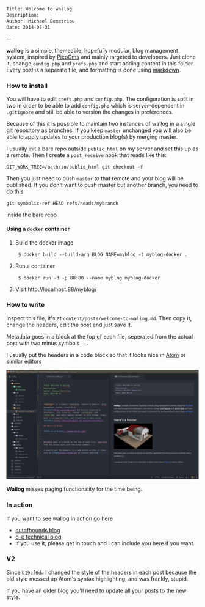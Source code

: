 
```
Title: Welcome to wallog
Description:
Author: Michael Demetriou
Date: 2014-08-31
```
--

**wallog** is a simple, themeable, hopefully modular, blog management system, inspired by [PicoCms](http://picocms.org/) and mainly targeted to developers. Just clone it, change `config.php` and `prefs.php` and start adding content in this folder. Every post is a seperate file, and formatting is done using [markdown](http://daringfireball.net/projects/markdown/).

### How to install

You will have to edit `prefs.php` and `config.php`. The configuration is split in two in order to be able to add `config.php` which is server-dependent in `.gitignore` and still be able to version the changes in preferences.

Because of this it is possible to maintain two instances of wallog in a single git repository as branches. If you keep `master` unchanged you will also be able to apply updates to your production blog(s) by merging master.

I usually init a bare repo outside `public_html` on my server and set this up as a remote. Then I create a `post_receive` hook that reads like this:

    GIT_WORK_TREE=/path/to/public_html git checkout -f

Then you just need to push `master` to that remote and your blog will be published. If you don't want to push master but another branch, you need to do this

    git symbolic-ref HEAD refs/heads/mybranch

inside the bare repo

#### Using a `docker` container

1. Build the docker image

        $ docker build --build-arg BLOG_NAME=myblog -t myblog-docker .

2. Run a container

        $ docker run -d -p 88:80 --name myblog myblog-docker

3. Visit http://localhost:88/myblog/


### How to write

Inspect this file, it's at `content/posts/welcome-to-wallog.md`. Then copy it, change the headers, edit the post and just save it.

Metadata goes in a block at the top of each file, seperated from the actual post with two minus symbols `--`.

I usually put the headers in a code block so that it looks nice in [Atom](https://atom.io) or similar editors

![Atom](../images/atom.png)

**Wallog** misses paging functionality for the time being.

### In action

If you want to see wallog in action go here

 * [outofbounds blog](http://oob.gr/blog)
 * [d-e technical blog](http://social.d-e.gr/)
 * If you use it, please get in touch and I can include you here if you want.

### V2

Since `b19cf6da` I changed the style of the headers in each post because the old style messed up Atom's syntax highlighting, and was frankly, stupid.

If you have an older blog you'll need to update all your posts to the new style.

